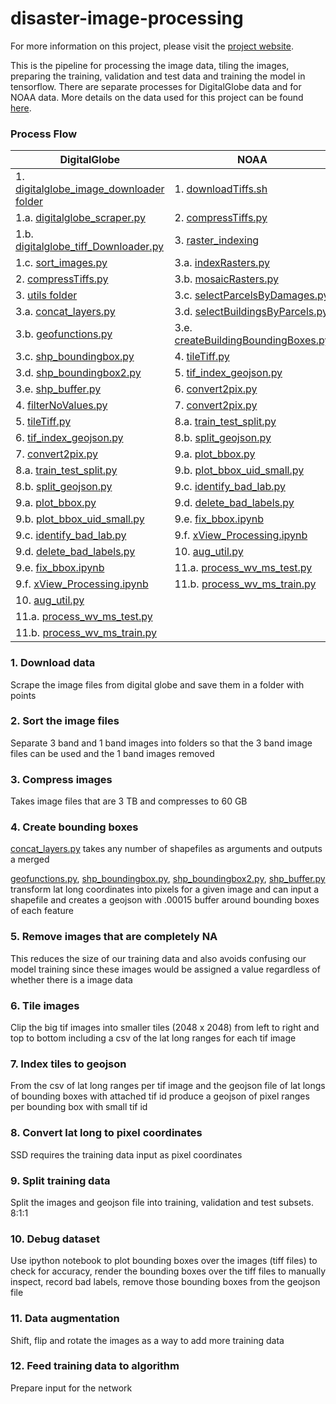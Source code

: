 # disaster-image-processing

For more information on this project, please visit the [project website](https://dds-lab.github.io/disaster-damage-detection/).

This is the pipeline for processing the image data, tiling the images, preparing the training, validation and test data and training the model in tensorflow.  There are separate processes for DigitalGlobe data and for NOAA data.  More details on the data used for this project can be found [here](https://github.com/DDS-Lab/disaster-image-processing/blob/master/data.md). 

### Process Flow

| DigitalGlobe | NOAA |
| --------------------- | --------------------|
|1. [digitalglobe_image_downloader folder](https://github.com/DDS-Lab/disaster-image-processing/tree/master/scripts/digitalglobe_image_downloader)|1. [downloadTiffs.sh]()|
|1.a. [digitalglobe_scraper.py](https://github.com/DDS-Lab/disaster-image-processing/blob/master/scripts/digitalglobe_image_downloader/digitalglobe_scraper.py)|2. [compressTiffs.py](https://github.com/DDS-Lab/disaster-image-processing/blob/master/raster-processing/raster_utilities/compressTiffs.py)|
|1.b. [digitalglobe_tiff_Downloader.py](https://github.com/DDS-Lab/disaster-image-processing/blob/master/scripts/digitalglobe_image_downloader/digitalglobe_tiff_downloader.py)|3. [raster_indexing]()|
|1.c. [sort_images.py](https://github.com/DDS-Lab/harvey-data-processing/blob/script_cleaning/band_sorting/sort_images.py)|3.a. [indexRasters.py]()|
|2. [compressTiffs.py](https://github.com/DDS-Lab/disaster-image-processing/blob/master/raster-processing/raster_utilities/compressTiffs.py)|3.b. [mosaicRasters.py](https://github.com/DDS-Lab/disaster-image-processing/blob/master/raster-processing/raster_mosaicking/mosaicRasters.py)|
|3. [utils folder](https://github.com/DDS-Lab/disaster-image-processing/tree/master/utils)|3.c. [selectParcelsByDamages.py](https://github.com/DDS-Lab/disaster-image-processing/blob/master/training-data-processing/training-data-processing/selectParcelsByDamages.py)|
|3.a. [concat_layers.py](https://github.com/DDS-Lab/disaster-image-processing/blob/master/utils/concat_layers.py)|3.d. [selectBuildingsByParcels.py](https://github.com/DDS-Lab/disaster-image-processing/blob/master/training-data-processing/training-data-processing/selectBuildingsByParcels.py)|
|3.b. [geofunctions.py](https://github.com/DDS-Lab/disaster-image-processing/blob/master/utils/geofunctions.py)|3.e. [createBuildingBoundingBoxes.py](https://github.com/DDS-Lab/disaster-image-processing/blob/master/training-data-processing/training-data-processing/createBuildingBoundingBoxes.py)
|3.c. [shp_boundingbox.py](https://github.com/DDS-Lab/disaster-image-processing/blob/master/utils/shp_boundingbox.py)|4. [tileTiff.py](https://github.com/DDS-Lab/hyak_files/blob/master/tileTiff.py)|
|3.d. [shp_boundingbox2.py](https://github.com/DDS-Lab/disaster-image-processing/blob/master/utils/shp_boundingbox2.py)|5. [tif_index_geojson.py](https://github.com/DDS-Lab/disaster-image-processing/blob/master/tif_index_geojson.py)|
|3.e. [shp_buffer.py](https://github.com/DDS-Lab/disaster-image-processing/blob/master/utils/shp_buffer.py)|6. [convert2pix.py](https://github.com/DDS-Lab/disaster-image-processing/blob/master/utils/convert2pix.py)|
|4. [filterNoValues.py](https://github.com/DDS-Lab/disaster-image-processing/blob/master/raster-processing/raster_sorting/filterNoValues.py)|7. [convert2pix.py](https://github.com/DDS-Lab/disaster-image-processing/blob/master/utils/convert2pix.py)|
|5. [tileTiff.py](https://github.com/DDS-Lab/hyak_files/blob/master/tileTiff.py)|8.a. [train_test_split.py](https://github.com/DDS-Lab/harvey_data_process/blob/master/train_test_split.py)|
|6. [tif_index_geojson.py](https://github.com/DDS-Lab/disaster-image-processing/blob/master/tif_index_geojson.py)|8.b. [split_geojson.py](https://github.com/DDS-Lab/harvey_data_process/blob/master/split_geojson.py)|
|7. [convert2pix.py](https://github.com/DDS-Lab/disaster-image-processing/blob/master/utils/convert2pix.py)|9.a. [plot_bbox.py](https://github.com/DDS-Lab/harvey_data_process/blob/master/plot_bbox.py)|
|8.a. [train_test_split.py](https://github.com/DDS-Lab/harvey_data_process/blob/master/train_test_split.py)|9.b. [plot_bbox_uid_small.py](https://github.com/DDS-Lab/harvey_data_process/blob/master/plot_bbox_uid_small.py)|
|8.b. [split_geojson.py](https://github.com/DDS-Lab/harvey_data_process/blob/master/split_geojson.py)|9.c. [identify_bad_lab.py](https://github.com/DDS-Lab/harvey_data_process/blob/master/identify_bad_labels.py)|
|9.a. [plot_bbox.py](https://github.com/DDS-Lab/harvey_data_process/blob/master/plot_bbox.py)|9.d. [delete_bad_labels.py](https://github.com/DDS-Lab/harvey_data_process/blob/master/delete_bad_labels.py)|
|9.b. [plot_bbox_uid_small.py](https://github.com/DDS-Lab/harvey_data_process/blob/master/plot_bbox_uid_small.py)|9.e. [fix_bbox.ipynb](https://github.com/DDS-Lab/harvey_data_process/blob/master/fix_bbox.ipynb)|
|9.c. [identify_bad_lab.py](https://github.com/DDS-Lab/harvey_data_process/blob/master/identify_bad_labels.py)|9.f. [xView_Processing.ipynb](https://github.com/DDS-Lab/harvey_data_process/blob/master/xView_Processing.ipynb)|
|9.d. [delete_bad_labels.py](https://github.com/DDS-Lab/harvey_data_process/blob/master/delete_bad_labels.py)|10. [aug_util.py](https://github.com/DDS-Lab/harvey_data_process/blob/master/aug_util.py)|
|9.e. [fix_bbox.ipynb](https://github.com/DDS-Lab/harvey_data_process/blob/master/fix_bbox.ipynb)|11.a. [process_wv_ms_test.py](https://github.com/DDS-Lab/harvey_data_process/blob/master/process_wv_ms_test.py)|
|9.f. [xView_Processing.ipynb](https://github.com/DDS-Lab/harvey_data_process/blob/master/xView_Processing.ipynb)|11.b. [process_wv_ms_train.py](https://github.com/DDS-Lab/harvey_data_process/blob/master/process_wv_ms_train.py)|
|10. [aug_util.py](https://github.com/DDS-Lab/harvey_data_process/blob/master/aug_util.py)||
|11.a. [process_wv_ms_test.py](https://github.com/DDS-Lab/harvey_data_process/blob/master/process_wv_ms_test.py)||
|11.b. [process_wv_ms_train.py](https://github.com/DDS-Lab/harvey_data_process/blob/master/process_wv_ms_train.py)||

### 1. Download data

Scrape the image files from digital globe and save them in a folder with points

### 2. Sort the image files

Separate 3 band and 1 band images into folders so that the 3 band image files can be used and the 1 band images removed

### 3. Compress images

Takes image files that are 3 TB and compresses to 60 GB

### 4. Create bounding boxes

[concat_layers.py](https://github.com/DDS-Lab/disaster-image-processing/blob/master/utils/concat_layers.py) takes any number of shapefiles as arguments and outputs a merged

[geofunctions.py](https://github.com/DDS-Lab/disaster-image-processing/blob/master/utils/geofunctions.py), [shp_boundingbox.py](https://github.com/DDS-Lab/disaster-image-processing/blob/master/utils/shp_boundingbox.py), [shp_boundingbox2.py](https://github.com/DDS-Lab/disaster-image-processing/blob/master/utils/shp_boundingbox2.py), [shp_buffer.py](https://github.com/DDS-Lab/disaster-image-processing/blob/master/utils/shp_buffer.py) transform lat long coordinates into pixels for a given image and can input a shapefile and creates a geojson with .00015 buffer around bounding boxes of each feature

### 5. Remove images that are completely NA

This reduces the size of our training data and also avoids confusing our model training since these images would be assigned a value regardless of whether there is a image data

### 6. Tile images

Clip the big tif images into smaller tiles (2048 x 2048) from left to right and top to bottom including a csv of the lat long ranges for each tif image

### 7. Index tiles to geojson

From the csv of lat long ranges per tif image and the geojson file of lat longs of bounding boxes with attached tif id produce a geojson of pixel ranges per bounding box with small tif id

### 8. Convert lat long to pixel coordinates

SSD requires the training data input as pixel coordinates

### 9. Split training data

Split the images and geojson file into training, validation and test subsets.  8:1:1

### 10. Debug dataset

Use ipython notebook to plot bounding boxes over the images (tiff files) to check for accuracy, render the bounding boxes over the tiff files to manually inspect, record bad labels, remove those bounding boxes from the geojson file

### 11. Data augmentation

Shift, flip and rotate the images as a way to add more training data

### 12. Feed training data to algorithm
Prepare input for the network

